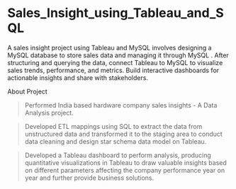 # Sales_Insight_using_Tableau_and_SQL
A sales insight project using Tableau and MySQL  involves designing a MySQL database to store sales data and managing it through MySQL . After structuring and querying the data, connect Tableau to MySQL to visualize sales trends, performance, and metrics. Build interactive dashboards for actionable insights and share with stakeholders.

About Project 

 >Performed India based hardware company sales insights - A Data Analysis project.

> Developed ETL mappings using SQL to extract the data from unstructured data and transformed it to the staging area to conduct data cleaning and design star schema data model on Tableau.

> Developed a Tableau dashboard to perform analysis, producing quantitative visualizations in Tableau to draw valuable insights based on different parameters affecting the company performance year on year and further provide business solutions.
